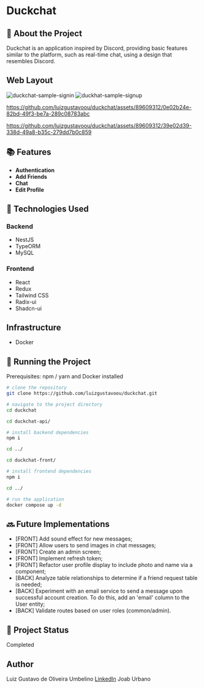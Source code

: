 # Duckchat

## :memo: About the Project
Duckchat is an application inspired by Discord, providing basic features similar to the platform, such as real-time chat, using a design that resembles Discord.

## Web Layout

![duckchat-sample-signin](https://github.com/luizgustavoou/duckchat/assets/89609312/4551e3e9-7f37-4032-801d-b4496d942c8b)
![duckhat-sample-signup](https://github.com/luizgustavoou/duckchat/assets/89609312/b8fc6897-8b56-4db3-b23b-c0e9cb198d1d)

https://github.com/luizgustavoou/duckchat/assets/89609312/0e02b24e-82bd-49f3-be7a-289c08783abc

https://github.com/luizgustavoou/duckchat/assets/89609312/39e02d39-338d-49a8-b35c-279dd7b0c859

## :books: Features
* **Authentication**
* **Add Friends**
* **Chat**
* **Edit Profile**

## :wrench: Technologies Used
### Backend
* NestJS
* TypeORM
* MySQL

### Frontend
* React
* Redux
* Tailwind CSS
* Radix-ui
* Shadcn-ui

## Infrastructure
* Docker

## :rocket: Running the Project
Prerequisites: npm / yarn and Docker installed

```bash
# clone the repository
git clone https://github.com/luizgustavoou/duckchat.git

# navigate to the project directory
cd duckchat

cd duckchat-api/

# install backend dependencies
npm i

cd ../

cd duckchat-front/

# install frontend dependencies
npm i

cd ../

# run the application
docker compose up -d
```

## :soon: Future Implementations
* [FRONT] Add sound effect for new messages;
* [FRONT] Allow users to send images in chat messages;
* [FRONT] Create an admin screen;
* [FRONT] Implement refresh token;
* [FRONT] Refactor user profile display to include photo and name via a component;
* [BACK] Analyze table relationships to determine if a friend request table is needed;
* [BACK] Experiment with an email service to send a message upon successful account creation. To do this, add an 'email' column to the User entity;
* [BACK] Validate routes based on user roles (common/admin).

## :dart: Project Status
Completed

## Author

Luiz Gustavo de Oliveira Umbelino
[LinkedIn](https://www.linkedin.com/in/luiz-oliveira-802294294/)
Joab Urbano
